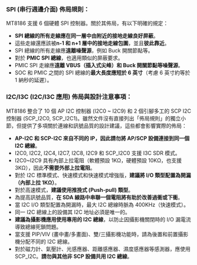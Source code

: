 ### SPI (串行週邊介面) 佈局規則：

MT8186 支援 6 個硬體 SPI 控制器。關於其佈局，有以下明確的規定：
*   **SPI 總線的所有走線應在同一層中由附近的接地走線良好屏蔽**。
*   這些走線還應該被**n-1 和 n+1 層中的接地走線包圍**，並且**彼此靠近**。
*   SPI 總線的所有走線應**遠離噪聲源**，例如 Buck 開關節點等。
*   對於 **PMIC SPI 總線**，也適用類似的屏蔽要求。
*   PMIC SPI 走線應**遠離 VBUS（插入式尖峰）和 Buck 開關節點等噪聲源**。
*   SOC 和 PMIC 之間的 SPI 總線的**最大長度應短於 6 英寸**（考慮 6 英寸約等於 1 納秒的延遲）。

### I2C/I3C (I2C/I3C 應用) 佈局與設計注意事項：

MT8186 整合了 10 個 AP I2C 控制器 (I2C0 ~ I2C9) 和 2 個引腳多工的 SCP I2C 控制器 (SCP_I2C0, SCP_I2C1)。雖然文件沒有直接列出「佈局規則」的獨立小節，但提供了多項關於連線和訊號品質的設計建議，這些都會影響實際的佈局：
*   **AP-I2C 和 SCP-I2C 來自不同的 IP，因此請勿將 AP/SCP 設備連接到同一個 I2C 總線**。
*   I2C0, I2C2, I2C4, I2C7, I2C8, I2C9 和 SCP_I2C0 支援 I3C SDR 模式。
*   I2C0~I2C9 具有內部上拉電阻（軟體預設 1KΩ，硬體預設 10KΩ，也支援 3KΩ），因此**不需要外部上拉電阻**。
*   對於 I2C 標準模式、快速模式和快速模式增強版，**建議將 I/O 類型配置為開漏（內部上拉 1KΩ）**。
*   對於高速模式，**建議使用推挽式 (Push-pull) 類型**。
*   為提高訊號品質，**在 SDA 線路中串聯一個電阻將有助於改善過衝或下衝**。
*   當 I2C I/O 類型配置為開漏時，最大 I2C 總線時脈為 400KHz（快速模式）。
*   同一 I2C 總線上的設備其 I2C 地址必須是唯一的。
*   **建議為攝影機應用使用專用的 I2C 總線**，以防止因攝影機關閉時的 I/O 漏電流導致總線死鎖問題。
*   當支援 PIP/VIV (畫中畫/多畫面)、雙/三攝影機功能時，請為後置和前置攝影機分配不同的 I2C 總線。
*   對於磁力計、氣壓計、光感應器、距離感應器、濕度感應器等感測器，應使用 SCP_I2C。**請勿與其他非 SCP 設備共用 I2C 總線**。